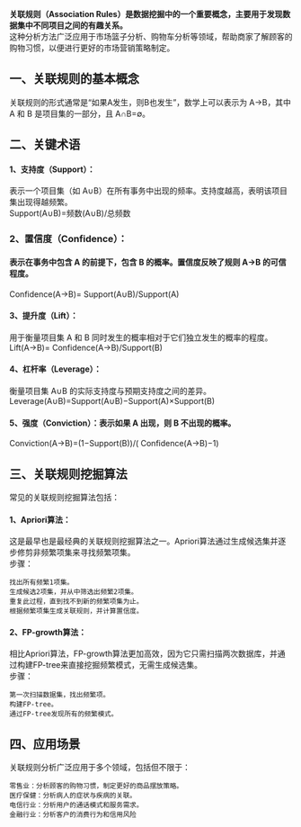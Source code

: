 **关联规则（Association Rules）是数据挖掘中的一个重要概念，主要用于发现数据集中不同项目之间的有趣关系。**  
这种分析方法广泛应用于市场篮子分析、购物车分析等领域，帮助商家了解顾客的购物习惯，以便进行更好的市场营销策略制定。

## 一、关联规则的基本概念
关联规则的形式通常是“如果A发生，则B也发生”，数学上可以表示为 A→B，其中 A 和 B 是项目集的一部分，且 A∩B=∅。

## 二、关键术语
#### 1、支持度（Support）：
表示一个项目集（如 A∪B）在所有事务中出现的频率。支持度越高，表明该项目集出现得越频繁。  
Support(A∪B)=频数(A∪B)/总频数
​
### 2、置信度（Confidence）：
#### 表示在事务中包含 A 的前提下，包含 B 的概率。**置信度反映了规则 A→B 的可信程度。**   
Confidence(A→B)= Support(A∪B)/Support(A)

#### 3、提升度（Lift）：
用于衡量项目集 A 和 B 同时发生的概率相对于它们独立发生的概率的程度。  
Lift(A→B)= Confidence(A→B)/Support(B)
​
#### 4、杠杆率（Leverage）：
衡量项目集 A∪B 的实际支持度与预期支持度之间的差异。  
Leverage(A∪B)=Support(A∪B)−Support(A)×Support(B)

#### 5、强度（Conviction）：表示如果 A 出现，则 B 不出现的概率。
Conviction(A→B)=(1−Support(B))/( Confidence(A→B)−1)
​
## 三、关联规则挖掘算法
常见的关联规则挖掘算法包括：
#### 1、Apriori算法：
这是最早也是最经典的关联规则挖掘算法之一。Apriori算法通过生成候选集并逐步修剪非频繁项集来寻找频繁项集。  
步骤：
```
找出所有频繁1项集。
生成候选2项集，并从中筛选出频繁2项集。
重复此过程，直到找不到新的频繁项集为止。
根据频繁项集生成关联规则，并计算置信度。
```

#### 2、FP-growth算法：
相比Apriori算法，FP-growth算法更加高效，因为它只需扫描两次数据库，并通过构建FP-tree来直接挖掘频繁模式，无需生成候选集。  
步骤：
```
第一次扫描数据集，找出频繁项。
构建FP-tree。
通过FP-tree发现所有的频繁模式。
```

## 四、应用场景
关联规则分析广泛应用于多个领域，包括但不限于：
```
零售业：分析顾客的购物习惯，制定更好的商品摆放策略。
医疗保健：分析病人的症状与疾病的关联。
电信行业：分析用户的通话模式和服务需求。
金融行业：分析客户的消费行为和信用风险
```
